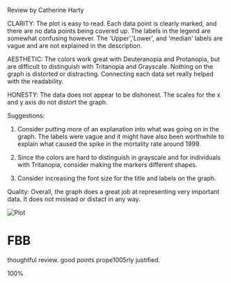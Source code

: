 Review by Catherine Harty

CLARITY: The plot is easy to read. Each data point is clearly marked, and there are no data points being covered up. 
The labels in the legend are somewhat confusing however. The 'Upper','Lower', and 'median' labels are vague and are not explained in the description.

AESTHETIC: The colors work great with Deuteranopia and Protanopia, but are difficult to distinguish with Tritanopia and Grayscale.
Nothing on the graph is distorted or distracting. Connecting each data set really helped with the readability. 

HONESTY: The data does not appear to be dishonest. The scales for the x and y axis do not distort the graph.

Suggestions:
1) Consider putting more of an explanation into what was going on in the graph. The labels were vague and it might have 
also been worthwhile to explain what caused the spike in the mortality rate around 1999.

2) Since the colors are hard to distinguish in grayscale and for individuals with Tritanopia, consider making the markers different shapes.

3) Consider increasing the font size for the title and labels on the graph. 

Quality: Overall, the graph does a great job at representing very important data. It does not mislead or distact in any way.

![Plot](https://raw.githubusercontent.com/vicaleram/DSPS_VRamirez/master/HW8/Homework8dsps.png)

# FBB 
thoughtful review. good points prope1005rly justified. 

100%
